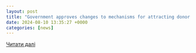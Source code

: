 ```yaml
---
layout: post
title: "Government approves changes to mechanisms for attracting donor funds to implement school meals reform in educational institutions | Cabinet of Ministers of Ukraine"
date: 2024-08-10 13:35:27 +0000
categories: [news]
---
```


[Читати далі](https://www.kmu.gov.ua/en/news/uriad-ukhvalyv-zminy-shchodo-mekhanizmiv-zaluchennia-koshtiv-donoriv-dlia-realizatsii-reformy-shkilnoho-kharchuvannia-v-zakladakh-osvity)
